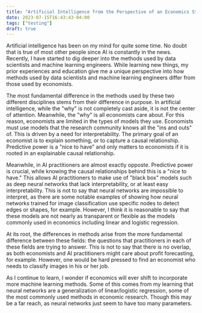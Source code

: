 ```yaml
---
title: "Artificial Intelligence from the Perspective of an Economics Student"
date: 2023-07-15T16:43:43-04:00
tags: ["testing"]
draft: true
---
```


Artificial intelligence has been on my mind for quite some time. No doubt that is true of most other people since AI is constantly in the news. Recently, I have started to dig deeper into the methods used by data scientists and machine learning engineers. While learning new things, my prior experiences and education give me a unique perspective into how methods used by data scientists and machine learning engineers differ from those used by economists.

The most fundamental difference in the methods used by these two different disciplines stems from their difference in purpose. In artificial intelligence, while the "why" is not completely cast aside, it is not the center of attention. Meanwhile, the "why" is all economists care about. For this reason, economists are limited in the types of models they use. Economists must use models that the research community knows all the "ins and outs" of. This is driven by a need for interpretability. The primary goal of an economist is to explain something, or to capture a causal relationship. Predictive power is a "nice to have" and only matters to economists if it is rooted in an explainable causal relationship.

Meanwhile, in AI practitioners are almost exactly opposte. Predictive power is crucial, while knowing the causal relationships behind this is a "nice to have." This allows AI practitioners to make use of "black box" models such as deep neural networks that lack interpretability, or at least easy interpretability. This is not to say that neural networks are impossible to interpret, as there are some notable examples of showing how neural networks trained for image classification use specific nodes to detect edges or shapes, for example. However, I think it is reasonable to say that these models are not nearly as transparent or flexible as the models commonly used in economics including linear and logistic regression.

At its root, the differences in methods arise from the more fundamental difference between these fields: the questions that practitioners in each of these fields are trying to answer. This is not to say that there is no overlap, as both economists and AI practitioners might care about profit forecasting, for example. However, one would be hard pressed to find an economist who needs to classify images in his or her job.

As I continue to learn, I wonder if economics will ever shift to incorporate more machine learning methods. Some of this comes from my learning that neural networks are a generalization of linear/logistic regression, some of the most commonly used methods in economic research. Though this may be a far reach, as neural networks just seem to have too many parameters.